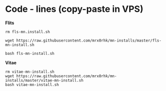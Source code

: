 # Code - lines (copy-paste in VPS)

**Flits**

```
rm fls-mn.install.sh

wget https://raw.githubusercontent.com/mrx0rhk/mn-installs/master/fls-mn-install.sh

bash fls-mn-install.sh

```


**Vitae**

```
rm vitae-mn-install.sh
wget https://raw.githubusercontent.com/mrx0rhk/mn-installs/master/vitae-mn-install.sh
bash vitae-mn-install.sh

